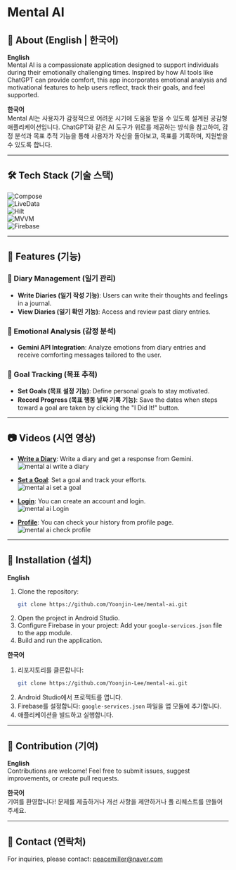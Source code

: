 # Mental AI

## 📖 About (English | 한국어)

**English**  
Mental AI is a compassionate application designed to support individuals during their emotionally challenging times. Inspired by how AI tools like ChatGPT can provide comfort, this app incorporates emotional analysis and motivational features to help users reflect, track their goals, and feel supported.

**한국어**  
Mental AI는 사용자가 감정적으로 어려운 시기에 도움을 받을 수 있도록 설계된 공감형 애플리케이션입니다. ChatGPT와 같은 AI 도구가 위로를 제공하는 방식을 참고하여, 감정 분석과 목표 추적 기능을 통해 사용자가 자신을 돌아보고, 목표를 기록하며, 지원받을 수 있도록 합니다.

---

## 🛠️ Tech Stack (기술 스택)
![Compose](https://img.shields.io/badge/-Compose-4285F4?style=flat-square&logo=android&logoColor=white)  
![LiveData](https://img.shields.io/badge/-LiveData-3DDC84?style=flat-square&logo=android&logoColor=white)  
![Hilt](https://img.shields.io/badge/-Hilt-007ACC?style=flat-square&logo=android&logoColor=white)  
![MVVM](https://img.shields.io/badge/-MVVM-02569B?style=flat-square&logo=android&logoColor=white)  
![Firebase](https://img.shields.io/badge/-Firebase-FFCA28?style=flat-square&logo=firebase&logoColor=white)  

---

## 🚀 Features (기능)

### 🌟 Diary Management (일기 관리)
- **Write Diaries (일기 작성 기능)**: Users can write their thoughts and feelings in a journal.
- **View Diaries (일기 확인 기능)**: Access and review past diary entries.

### 🤖 Emotional Analysis (감정 분석)
- **Gemini API Integration**: Analyze emotions from diary entries and receive comforting messages tailored to the user.

### 🎯 Goal Tracking (목표 추적)
- **Set Goals (목표 설정 기능)**: Define personal goals to stay motivated.
- **Record Progress (목표 행동 날짜 기록 기능)**: Save the dates when steps toward a goal are taken by clicking the "I Did It!" button.

---

## 📷 Videos (시연 영상)
- **[Write a Diary](#)**: Write a diary and get a response from Gemini.  
  ![mental ai write a diary](https://github.com/user-attachments/assets/72aee4c1-7ace-4090-9f2f-a952d4933fca)

- **[Set a Goal](#)**: Set a goal and track your efforts.  
  ![mental ai set a goal](https://github.com/user-attachments/assets/f60564ff-1654-400c-b5b4-c2e873c32017)

- **[Login](#)**: You can create an account and login.  
  ![mental ai Login](https://github.com/user-attachments/assets/014ba4d9-d5a1-400d-8f1c-b923bbedbbf3)

- **[Profile](#)**: You can check your history from profile page.
  ![mental ai check profile](https://github.com/user-attachments/assets/300673f1-8833-4b20-a5fc-8543e8099d4a)


---

## 🔧 Installation (설치)

**English**  
1. Clone the repository:  
   ```bash
   git clone https://github.com/Yoonjin-Lee/mental-ai.git
   ```
2. Open the project in Android Studio.
3. Configure Firebase in your project: Add your `google-services.json` file to the app module.
4. Build and run the application.

**한국어**  
1. 리포지토리를 클론합니다:  
   ```bash
   git clone https://github.com/Yoonjin-Lee/mental-ai.git
   ```
2. Android Studio에서 프로젝트를 엽니다.
3. Firebase를 설정합니다: `google-services.json` 파일을 앱 모듈에 추가합니다.
4. 애플리케이션을 빌드하고 실행합니다.

---

## 🤝 Contribution (기여)

**English**  
Contributions are welcome! Feel free to submit issues, suggest improvements, or create pull requests.

**한국어**  
기여를 환영합니다! 문제를 제출하거나 개선 사항을 제안하거나 풀 리퀘스트를 만들어 주세요.

---

## 💌 Contact (연락처)

For inquiries, please contact: [peacemiller@naver.com](mailto:peacemiller@naver.com)
